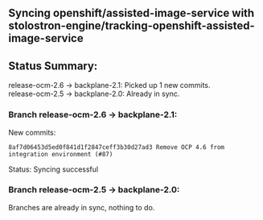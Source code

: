 ## Syncing openshift/assisted-image-service with stolostron-engine/tracking-openshift-assisted-image-service

## Status Summary:

release-ocm-2.6 -> backplane-2.1: Picked up 1 new commits.  
release-ocm-2.5 -> backplane-2.0: Already in sync.  

### Branch release-ocm-2.6 -> backplane-2.1:

New commits:

```
8af7d06453d5ed0f841d1f2847ceff3b30d27ad3 Remove OCP 4.6 from integration environment (#87)
```

Status: Syncing successful

### Branch release-ocm-2.5 -> backplane-2.0:

Branches are already in sync, nothing to do.
